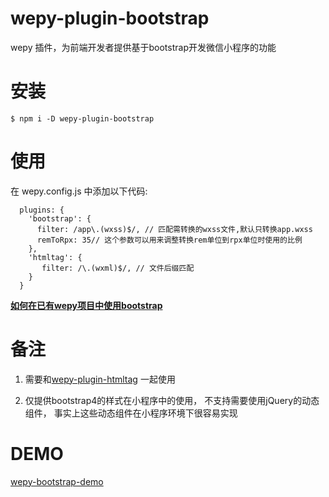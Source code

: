 # wepy-plugin-bootstrap
wepy 插件，为前端开发者提供基于bootstrap开发微信小程序的功能

# 安装

    $ npm i -D wepy-plugin-bootstrap

# 使用
在 wepy.config.js 中添加以下代码:
``` 
  plugins: {
    'bootstrap': {
      filter: /app\.(wxss)$/, // 匹配需转换的wxss文件,默认只转换app.wxss
      remToRpx: 35// 这个参数可以用来调整转换rem单位到rpx单位时使用的比例
    },
    'htmltag': {
       filter: /\.(wxml)$/, // 文件后缀匹配
    }
  }
``` 
 
  
  ****[如何在已有wepy项目中使用bootstrap](https://github.com/tomli/wepy-bootstrap-demo/blob/master/howtointro.md)****
  
   
# 备注

1. 需要和[wepy-plugin-htmltag](https://github.com/ryzonqz/wepy-plugin-htmltag) 一起使用

2. 仅提供bootstrap4的样式在小程序中的使用， 不支持需要使用jQuery的动态组件， 事实上这些动态组件在小程序环境下很容易实现

# DEMO
  
  [wepy-bootstrap-demo](https://github.com/tomli/wepy-bootstrap-demo.git)
    
